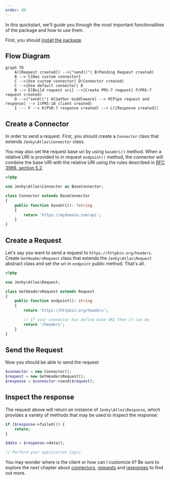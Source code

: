 ```yaml
---
order: 80
---
```


In this quickstart, we'll guide you through the most important functionalities of the package and how to use them.

First, you should [install the package](./installation.md).

## Flow Diagram

```mermaid
graph TD
    A([Request created]) -->|"send()"| B(Pending Request created)
    B --> C{Has custom connector}
    C -->|Use custom connector| D(Connector created)
    C -->|Use default connector| D
    B --> E[Build request uri] -->|Create PRS-7 request| F(PRS-7 request created)
    D -->|"send()"| H[Gather middleware] --> M[Pipe request and response] --> I(PRS-18 client created)
    I --- F --> K(PSR-7 response created) --> L([Response created])

```

## Create a Connector

In order to send a request. First, you should create a `Connector` class that extends `Jenky\Atlas\Connector` class.

You may also set the request base uri by using `baseUri()` method. When a relative URI is provided to in request `endpoint()` method, the connector will combine the base URI with the relative URI using the rules described in [RFC 3986, section 5.2](https://www.rfc-editor.org/rfc/rfc3986#section-5.2).

```php
<?php

use Jenky\Atlas\Connector as BaseConnector;

class Connector extends BaseConnector
{
    public function baseUri(): ?string
    {
        return 'https://mydomain.com/api';
    }
}
```

## Create a Request

Let's say you want to send a request to `https://httpbin.org/headers`. Create `GetHeadersRequest` class that extends the `Jenky\Atlas\Request` abstract class and set the uri in `endpoint` public method. That's all.

```php
<?php

use Jenky\Atlas\Request;

class GetHeadersRequest extends Request
{
    public function endpoint(): string
    {
        return 'https://httpbin.org/headers';

        // If your connector has define base URI then it can be
        return '/headers';
    }
}
```

## Send the Request

Now you should be able to send the request:

```php
$connector = new Connector();
$request = new GetHeadersRequest();
$response = $connector->send($request);
```

## Inspect the response

The request above will return an instance of `Jenky\Atlas\Response`, which provides a variety of methods that may be used to inspect the response:

```php
if ($response->failed()) {
    return;
}

$data = $response->data();

// Perform your application logic.
```

You may wonder where is the client or how can I customize it? Be sure to explore the next chapter about [connectors](./../basic/connectors.md), [requests](./../basic/requests.md) and [responses](./../basic/responses.md) to find out more.
